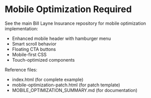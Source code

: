 # Mobile Optimization Required

See the main Bill Layne Insurance repository for mobile optimization implementation:
- Enhanced mobile header with hamburger menu
- Smart scroll behavior
- Floating CTA buttons
- Mobile-first CSS
- Touch-optimized components

Reference files:
- index.html (for complete example)
- mobile-optimization-patch.html (for patch template)
- MOBILE_OPTIMIZATION_SUMMARY.md (for documentation)
